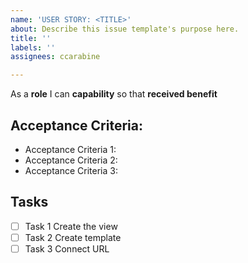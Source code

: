 ```yaml
---
name: 'USER STORY: <TITLE>'
about: Describe this issue template's purpose here.
title: ''
labels: ''
assignees: ccarabine

---
```


As a **role** I can **capability** so that **received benefit**

## Acceptance Criteria:

* Acceptance Criteria 1:
* Acceptance Criteria 2:
* Acceptance Criteria 3:

## Tasks
- [ ] Task 1 Create the view
- [ ] Task 2 Create template
- [ ] Task 3 Connect URL
